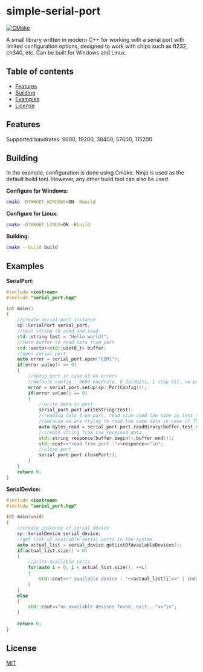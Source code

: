 # simple-serial-port

[![CMake](https://github.com/gbmhunter/CppLinuxSerial/actions/workflows/cmake.yml/badge.svg)](https://github.com/gbmhunter/CppLinuxSerial/actions/workflows/cmake.yml)

A small library written in modern C++ for working with a serial port with limited configuration options, designed to work with chips such as ft232, ch340, etc. Can be built for Windows and Linux.

## Table of contents
* [Features](#features)
* [Building](#building)
* [Examples](#examples)
* [License](#license)

## Features

Supported baudrates:  9600, 19200, 38400, 57600, 115200

## Building

In the example, configuration is done using Cmake. Ninja is used as the default build tool. However, any other build tool can also be used.

**Configure for Windows:** 

```sh
cmake -DTARGET_WINDOWS=ON -Bbuild
```
**Configure for Linux:** 

```sh
cmake -DTARGET_LINUX=ON -Bbuild
```

**Building:**
```sh
cmake --build build
```

## Examples

**SerialPort:**

```c++
#include <iostream>
#include "serial_port.hpp"

int main()
{
    //create serial port instance
    sp::SerialPort serial_port;
    //test string to send and read
    std::string test = "Hello world!";
    //test buffer to read data from port
    std::vector<std::uint8_t> buffer;
    //open serial port
    auto error = serial_port.open("COM1");
    if(error.value() == 0)
    {
        //setup port in case of no errors
        //default config : 9600 baudrate, 8 databits, 1 stop bit, no parity, 1s timeout
        error = serial_port.setup(sp::PortConfig()); 
        if(error.value() == 0)
        {
            //write data to port   
            serial_port.port.writeString(test);
            //reading data from port, read size used the same as test string has, 
            //because we are trying to read the same data in case of TX/RX pin shorting
            auto bytes_read = serial_port.port.readBinary(buffer,test.size());
            //create string from raw received data 
            std::string responce(buffer.begin(),buffer.end());
            std::cout<<"read from port :"<<responce<<"\n";
            //close port
            serial_port.port.closePort();
        }
    }
    return 0;
}
```

**SerialDevice:**

```c++
#include <iostream>
#include "serial_port.hpp"

int main(void)
{
    //create instance of serial device
    sp::SerialDevice serial_device;
    //get list of available serial ports in the system
    auto actual_list = serial_device.getListOfAvailableDevices();
    if(actual_list.size() > 0)
    {
        //print available ports
        for(auto i = 0; i < actual_list.size(); ++i)
        {
            std::cout<<" available device : "<<actual_list[i]<<" | index : "<<i<<"\n";
        }
    }
    else
    {
        std::cout<<"no available devises found, exit..."<<"\n";
    }
    
    return 0;
}
```

## License

[MIT](https://choosealicense.com/licenses/mit/)
